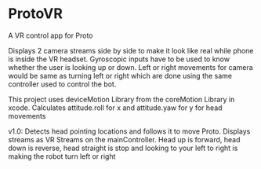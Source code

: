 # ProtoVR
A VR control app for Proto

Displays 2 camera streams side by side to make it look like real while phone is inside the VR headset. Gyroscopic inputs have
to be used to know whether the user is looking up or down. Left or right movements for camera would be same as turning left or
right which are done using the same controller used to control the bot.

This project uses deviceMotion Library from the coreMotion Library in xcode. Calculates attitude.roll for x and attitude.yaw for y for head movements

v1.0: Detects head pointing locations and follows it to move Proto. Displays streams as VR Streams on the mainController. Head up is forward, head down is reverse, head straight is stop and looking to your left to right is making the robot turn left or right

